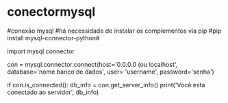 # conectormysql
#conexão mysql
#há necessidade de instalar os complementos via pip #pip install mysql-connector-python#

import mysql.connector

con = mysql.connector.connect(host='0.0.0.0 (ou localhost', database='nome banco de dados', user= 'username', password='senha')

if con.is_connected():
  db_info = con.get_server_info()
  print('Você esta conectado ao servidor', db_info)
